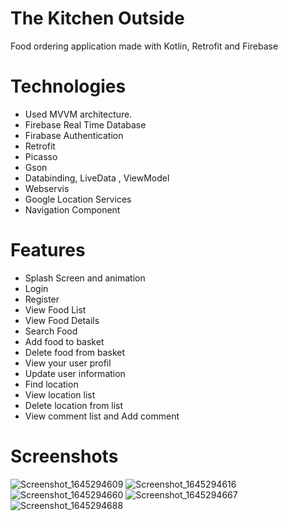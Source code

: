 # The Kitchen Outside
Food ordering application made with Kotlin, Retrofit and Firebase

# Technologies 
- Used MVVM architecture.
- Firebase Real Time Database
- Firabase Authentication
- Retrofit
- Picasso
- Gson
- Databinding, LiveData , ViewModel
- Webservis
- Google Location Services
- Navigation Component
# Features 
- Splash Screen and animation
- Login
- Register
- View Food List
- View Food Details
- Search Food
- Add food to basket
- Delete food from basket
- View your user profil
- Update user information
- Find location
- View location list
- Delete location from list
- View comment list and Add comment 
# Screenshots
![Screenshot_1645294609](https://user-images.githubusercontent.com/49489211/154983550-3c624428-d918-4552-bd29-be14be4998c0.png) ![Screenshot_1645294616](https://user-images.githubusercontent.com/49489211/154983575-68a8220a-76b1-4c36-be82-bc7d2001fb9c.png)
![Screenshot_1645294660](https://user-images.githubusercontent.com/49489211/154983864-3b57d590-2632-4110-98aa-f65470f2bff5.png) ![Screenshot_1645294667](https://user-images.githubusercontent.com/49489211/154983885-895ba78a-c454-41e0-a87e-431b3594f2b5.png) ![Screenshot_1645294688](https://user-images.githubusercontent.com/49489211/154983905-24784558-a7bc-4265-9546-c850e732f036.png)




